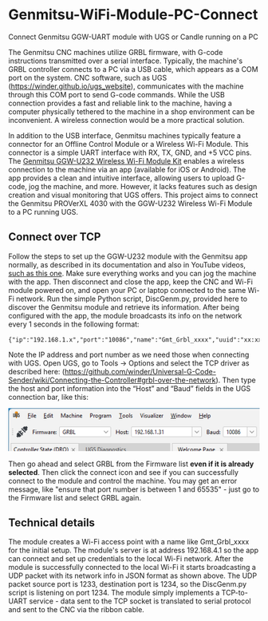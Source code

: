 # Genmitsu-WiFi-Module-PC-Connect
Connect Genmitsu GGW-UART module with UGS or Candle running on a PC

The Genmitsu CNC machines utilize GRBL firmware, with G-code instructions transmitted over a serial interface. Typically, the machine's GRBL controller connects to a PC via a USB cable, which appears as a COM port on the system. CNC software, such as UGS (https://winder.github.io/ugs_website), communicates with the machine through this COM port to send G-code commands. While the USB connection provides a fast and reliable link to the machine, having a computer physically tethered to the machine in a shop environment can be inconvenient. A wireless connection would be a more practical solution.

In addition to the USB interface, Genmitsu machines typically feature a connector for an Offline Control Module or a Wireless Wi-Fi Module. This connector is a simple UART interface with RX, TX, GND, and +5 VCC pins. The [Genmitsu GGW-U232 Wireless Wi-Fi Module Kit](https://www.amazon.com/gp/product/B0D1BZ987W/ref=ppx_yo_dt_b_search_asin_title?ie=UTF8&psc=1) enables a wireless connection to the machine via an app (available for iOS or Android). The app provides a clean and intuitive interface, allowing users to upload G-code, jog the machine, and more. However, it lacks features such as design creation and visual monitoring that UGS offers. This project aims to connect the Genmitsu PROVerXL 4030 with the GGW-U232 Wireless Wi-Fi Module to a PC running UGS.

## Connect over TCP
Follow the steps to set up the GGW-U232 module with the Genmitsu app normally, as described in its documentation and also in YouTube videos, [such as this one](https://youtu.be/EhqjQdmAdek?si=9t6JqkdQHI0NXC3i). Make sure everything works and you can jog the machine with the app. Then disconnect and close the app, keep the CNC and Wi-Fi module powered on, and open your PC or laptop connected to the same Wi-Fi network. Run the simple Python script, DiscGenm.py, provided here to discover the Genmitsu module and retrieve its information. After being configured with the app, the module broadcasts its info on the network every 1 seconds in the following format:

    {"ip":"192.168.1.x","port":"10086","name":"Gmt_Grbl_xxxx","uuid":"xx:xx:xx:xx:xx:xx"} 

Note the IP address and port number as we need those when connecting with UGS. Open UGS, go to Tools -> Options and select the TCP driver as described here: (https://github.com/winder/Universal-G-Code-Sender/wiki/Connecting-the-Controller#grbl-over-the-network). Then type the host and port information into the “Host” and “Baud” fields in the UGS connection bar, like this:

![qwe](https://github.com/sun2sirius/Genmitsu-WiFi-Module-PC-Connect/blob/main/SetIpAndPort.png)

Then go ahead and select GRBL from the Firmware list **even if it is already selected**. Then click the connect icon and see if you can successfully connect to the module and control the machine. You may get an error message, like "ensure that port number is between 1 and 65535" - just go to the Firmware list and select GRBL again.

## Technical details
The module creates a Wi-Fi access point with a name like Gmt_Grbl_xxxx for the initial setup. The module's server is at address 192.168.4.1 so the app can connect and set up credentials to the local Wi-Fi network. After the module is successfully connected to the local Wi-Fi it starts broadcasting a UDP packet with its network info in JSON format as shown above. The UDP packet source port is 1233, destination port is 1234, so the DiscGenm.py script is listening on port 1234. The module simply implements a TCP-to-UART service - data sent to the TCP socket is translated to serial protocol and sent to the CNC via the ribbon cable.
